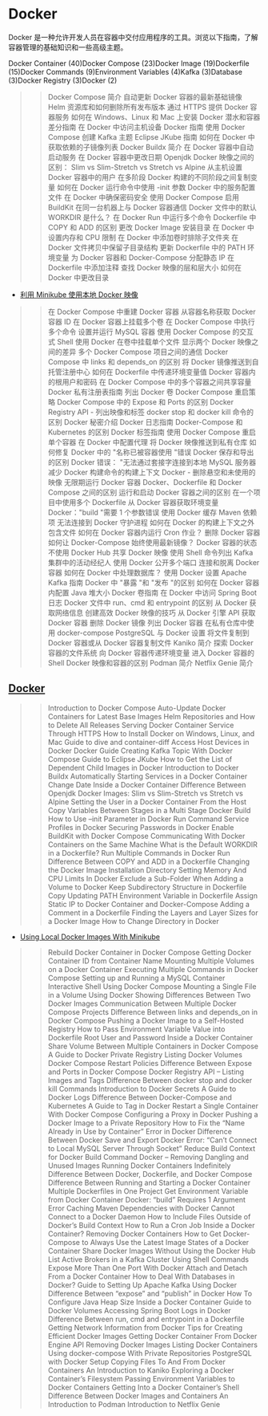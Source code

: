 # Docker

Docker 是一种允许开发人员在容器中交付应用程序的工具。浏览以下指南，了解容器管理的基础知识和一些高级主题。

Docker Container (40)Docker Compose (23)Docker Image (19)Dockerfile (15)Docker Commands (9)Environment Variables (4)Kafka (3)Database (3)Docker Registry (3)Docker (2)

>> Docker Compose 简介
>> 自动更新 Docker 容器的最新基础镜像
>> Helm 资源库和如何删除所有发布版本
>> 通过 HTTPS 提供 Docker 容器服务
>> 如何在 Windows、Linux 和 Mac 上安装 Docker
>> 潜水和容器差分指南
>> 在 Docker 中访问主机设备
>> Docker 指南
>> 使用 Docker Compose 创建 Kafka 主题
>> Eclipse JKube 指南
>> 如何在 Docker 中获取依赖的子镜像列表
>> Docker Buildx 简介
>> 在 Docker 容器中自动启动服务
>> 在 Docker 容器中更改日期
>> Openjdk Docker 映像之间的区别： Slim vs Slim-Stretch vs Stretch vs Alpine
>> 从主机设置 Docker 容器中的用户
>> 在多阶段 Docker 构建的不同阶段之间复制变量
>> 如何在 Docker 运行命令中使用 -init 参数
>> Docker 中的服务配置文件
>> 在 Docker 中确保密码安全
>> 使用 Docker Compose 启用 BuildKit
>> 在同一台机器上与 Docker 容器通信
>> Docker 文件中的默认 WORKDIR 是什么？
>> 在 Docker Run 中运行多个命令
>> Dockerfile 中 COPY 和 ADD 的区别
>> 更改 Docker Image 安装目录
>> 在 Docker 中设置内存和 CPU 限制
>> 在 Docker 中添加卷时排除子文件夹
>> 在 Docker 文件拷贝中保留子目录结构
>> 更新 Dockerfile 中的 PATH 环境变量
>> 为 Docker 容器和 Docker-Compose 分配静态 IP
>> 在 Dockerfile 中添加注释
>> 查找 Docker 映像的层和层大小
>> 如何在 Docker 中更改目录

- [利用 Minikube 使用本地 Docker 映像](docker-local-images-minikube_zh.md)

>> 在 Docker Compose 中重建 Docker 容器
>> 从容器名称获取 Docker 容器 ID
>> 在 Docker 容器上挂载多个卷
>> 在 Docker Compose 中执行多个命令
>> 设置并运行 MySQL 容器
>> 使用 Docker Compose 的交互式 Shell
>> 使用 Docker 在卷中挂载单个文件
>> 显示两个 Docker 映像之间的差异
>> 多个 Docker Compose 项目之间的通信
>> Docker Compose 中 links 和 depends_on 的区别
>> 将 Docker 镜像推送到自托管注册中心
>> 如何在 Dockerfile 中传递环境变量值
>> Docker 容器内的根用户和密码
>> 在 Docker Compose 中的多个容器之间共享容量
>> Docker 私有注册表指南
>> 列出 Docker 卷
>> Docker Compose 重启策略
>> Docker Compose 中的 Expose 和 Ports 的区别
>> Docker Registry API - 列出映像和标签
>> docker stop 和 docker kill 命令的区别
>> Docker 秘密介绍
>> Docker 日志指南
>> Docker-Compose 和 Kubernetes 的区别
>> Docker 标签指南
>> 使用 Docker Compose 重启单个容器
>> 在 Docker 中配置代理
>> 将 Docker 映像推送到私有仓库
>> 如何修复 Docker 中的 "名称已被容器使用 "错误
>> Docker 保存和导出的区别
>> Docker 错误： "无法通过套接字连接到本地 MySQL 服务器
>> 减少 Docker 构建命令的构建上下文
>> Docker - 删除悬空和未使用的映像
>> 无限期运行 Docker 容器
>> Docker、Dockerfile 和 Docker Compose 之间的区别
>> 运行和启动 Docker 容器之间的区别
>> 在一个项目中使用多个 Dockerfile
>> 从 Docker 容器获取环境变量
>> Docker："build "需要 1 个参数错误
>> 使用 Docker 缓存 Maven 依赖项
>> 无法连接到 Docker 守护进程
>> 如何在 Docker 的构建上下文之外包含文件
>> 如何在 Docker 容器内运行 Cron 作业？
>> 删除 Docker 容器
>> 如何让 Docker-Compose 始终使用最新镜像？
>> Docker 容器的状态
>> 不使用 Docker Hub 共享 Docker 映像
>> 使用 Shell 命令列出 Kafka 集群中的活动经纪人
>> 使用 Docker 公开多个端口
>> 连接和脱离 Docker 容器
>> 如何在 Docker 中处理数据库？
>> 使用 Docker 设置 Apache Kafka 指南
>> Docker 中 "暴露 "和 "发布 "的区别
>> 如何在 Docker 容器内配置 Java 堆大小
>> Docker 卷指南
>> 在 Docker 中访问 Spring Boot 日志
>> Docker 文件中 run、cmd 和 entrypoint 的区别
>> 从 Docker 获取网络信息
>> 创建高效 Docker 映像的技巧
>> 从 Docker 引擎 API 获取 Docker 容器
>> 删除 Docker 镜像
>> 列出 Docker 容器
>> 在私有仓库中使用 docker-compose
>> PostgreSQL 与 Docker 设置
>> 将文件复制到 Docker 容器或从 Docker 容器复制文件
>> Kaniko 简介
>> 探索 Docker 容器的文件系统
>> 向 Docker 容器传递环境变量
>> 进入 Docker 容器的 Shell
>> Docker 映像和容器的区别
>> Podman 简介
>> Netflix Genie 简介

## [Docker](https://www.baeldung.com/ops/category/docker)

>> Introduction to Docker Compose
>> Auto-Update Docker Containers for Latest Base Images
>> Helm Repositories and How to Delete All Releases
>> Serving Docker Container Service Through HTTPS
>> How to Install Docker on Windows, Linux, and Mac
>> Guide to dive and container-diff
>> Access Host Devices in Docker
>> Docker Guide
>> Creating Kafka Topic With Docker Compose
>> Guide to Eclipse JKube
>> How to Get the List of Dependent Child Images in Docker
>> Introduction to Docker Buildx
>> Automatically Starting Services in a Docker Container
>> Change Date Inside a Docker Container
>> Difference Between Openjdk Docker Images: Slim vs Slim-Stretch vs Stretch vs Alpine
>> Setting the User in a Docker Container From the Host
>> Copy Variables Between Stages in a Multi Stage Docker Build
>> How to Use –init Parameter in Docker Run Command
>> Service Profiles in Docker
>> Securing Passwords in Docker
>> Enable BuildKit with Docker Compose
>> Communicating With Docker Containers on the Same Machine
>> What is the Default WORKDIR in a Dockerfile?
>> Run Multiple Commands in Docker Run
>> Difference Between COPY and ADD in a Dockerfile
>> Changing the Docker Image Installation Directory
>> Setting Memory And CPU Limits In Docker
>> Exclude a Sub-Folder When Adding a Volume to Docker
>> Keep Subdirectory Structure in Dockerfile Copy
>> Updating PATH Environment Variable in Dockerfile
>> Assign Static IP to Docker Container and Docker-Compose
>> Adding a Comment in a Dockerfile
>> Finding the Layers and Layer Sizes for a Docker Image
>> How to Change Directory in Docker

- [Using Local Docker Images With Minikube](https://www.baeldung.com/ops/docker-local-images-minikube)

>> Rebuild Docker Container in Docker Compose
>> Getting Docker Container ID from Container Name
>> Mounting Multiple Volumes on a Docker Container
>> Executing Multiple Commands in Docker Compose
>> Setting up and Running a MySQL Container
>> Interactive Shell Using Docker Compose
>> Mounting a Single File in a Volume Using Docker
>> Showing Differences Between Two Docker Images
>> Communication Between Multiple Docker Compose Projects
>> Difference Between links and depends_on in Docker Compose
>> Pushing a Docker Image to a Self-Hosted Registry
>> How to Pass Environment Variable Value into Dockerfile
>> Root User and Password Inside a Docker Container
>> Share Volume Between Multiple Containers in Docker Compose
>> A Guide to Docker Private Registry
>> Listing Docker Volumes
>> Docker Compose Restart Policies
>> Difference Between Expose and Ports in Docker Compose
>> Docker Registry API – Listing Images and Tags
>> Difference Between docker stop and docker kill Commands
>> Introduction to Docker Secrets
>> A Guide to Docker Logs
>> Difference Between Docker-Compose and Kubernetes
>> A Guide to Tag in Docker
>> Restart a Single Container With Docker Compose
>> Configuring a Proxy in Docker
>> Pushing a Docker Image to a Private Repository
>> How to Fix the “Name Already in Use by Container” Error in Docker
>> Difference Between Docker Save and Export
>> Docker Error: “Can’t Connect to Local MySQL Server Through Socket”
>> Reduce Build Context for Docker Build Command
>> Docker – Removing Dangling and Unused Images
>> Running Docker Containers Indefinitely
>> Difference Between Docker, Dockerfile, and Docker Compose
>> Difference Between Running and Starting a Docker Container
>> Multiple Dockerfiles in One Project
>> Get Environment Variable from Docker Container
>> Docker: “build” Requires 1 Argument Error
>> Caching Maven Dependencies with Docker
>> Cannot Connect to a Docker Daemon
>> How to Include Files Outside of Docker’s Build Context
>> How to Run a Cron Job Inside a Docker Container?
>> Removing Docker Containers
>> How to Get Docker-Compose to Always Use the Latest Image
>> States of a Docker Container
>> Share Docker Images Without Using the Docker Hub
>> List Active Brokers in a Kafka Cluster Using Shell Commands
>> Expose More Than One Port With Docker
>> Attach and Detach From a Docker Container
>> How to Deal With Databases in Docker?
>> Guide to Setting Up Apache Kafka Using Docker
>> Difference Between “expose” and “publish” in Docker
>> How To Configure Java Heap Size Inside a Docker Container
>> Guide to Docker Volumes
>> Accessing Spring Boot Logs in Docker
>> Difference Between run, cmd and entrypoint in a Dockerfile
>> Getting Network Information from Docker
>> Tips for Creating Efficient Docker Images
>> Getting Docker Container From Docker Engine API
>> Removing Docker Images
>> Listing Docker Containers
>> Using docker-compose With Private Repositories
>> PostgreSQL with Docker Setup
>> Copying Files To And From Docker Containers
>> An Introduction to Kaniko
>> Exploring a Docker Container’s Filesystem
>> Passing Environment Variables to Docker Containers
>> Getting Into a Docker Container’s Shell
>> Difference Between Docker Images and Containers
>> An Introduction to Podman
>> Introduction to Netflix Genie
